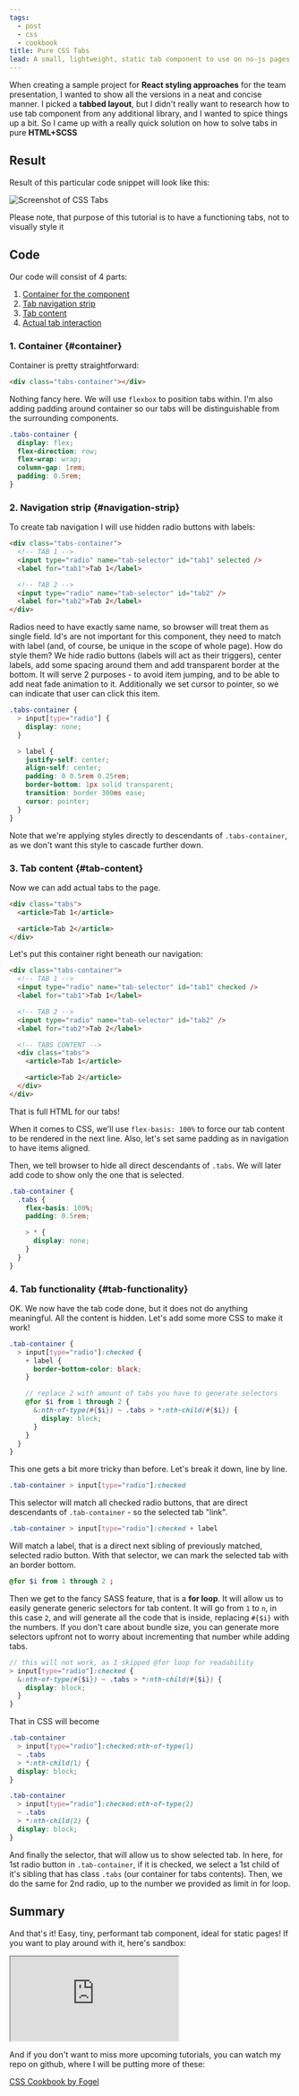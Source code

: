 ```yaml
---
tags:
  - post
  - css
  - cookbook
title: Pure CSS Tabs
lead: A small, lightweight, static tab component to use on no-js pages (and not only)
---
```


When creating a sample project for **React styling approaches** for the team presentation, I wanted to show all the versions in a neat and concise manner. I picked a **tabbed layout**, but I didn't really want to research how to use tab component from any additional library, and I wanted to spice things up a bit. So I came up with a really quick solution on how to solve tabs in pure **HTML+SCSS**

## Result

Result of this particular code snippet will look like this:

![Screenshot of CSS Tabs](/images/css-tabs/tabs.png)

Please note, that purpose of this tutorial is to have a functioning tabs, not to visually style it

## Code

Our code will consist of 4 parts:

1. [Container for the component](#container)
2. [Tab navigation strip](#navigation-strip)
3. [Tab content](#tab-content)
4. [Actual tab interaction](#tab-functionality)

### 1. Container {#container}

Container is pretty straightforward:

```html
<div class="tabs-container"></div>
```

Nothing fancy here. We will use `flexbox` to position tabs within. I'm also adding padding around container so our tabs will be distinguishable from the surrounding components.

```scss
.tabs-container {
  display: flex;
  flex-direction: row;
  flex-wrap: wrap;
  column-gap: 1rem;
  padding: 0.5rem;
}
```

### 2. Navigation strip {#navigation-strip}

To create tab navigation I will use hidden radio buttons with labels:

```html
<div class="tabs-container">
  <!-- TAB 1 -->
  <input type="radio" name="tab-selector" id="tab1" selected />
  <label for="tab1">Tab 1</label>

  <!-- TAB 2 -->
  <input type="radio" name="tab-selector" id="tab2" />
  <label for="tab2">Tab 2</label>
</div>
```

Radios need to have exactly same name, so browser will treat them as single field. Id's are not important for this component, they need to match with label (and, of course, be unique in the scope of whole page). How do style them? We hide radio buttons (labels will act as their triggers), center labels, add some spacing around them and add transparent border at the bottom. It will serve 2 purposes - to avoid item jumping, and to be able to add neat fade animation to it. Additionally we set cursor to pointer, so we can indicate that user can click this item.

```scss
.tabs-container {
  > input[type="radio"] {
    display: none;
  }

  > label {
    justify-self: center;
    align-self: center;
    padding: 0 0.5rem 0.25rem;
    border-bottom: 1px solid transparent;
    transition: border 300ms ease;
    cursor: pointer;
  }
}
```

Note that we're applying styles directly to descendants of `.tabs-container`, as we don't want this style to cascade further down.

### 3. Tab content {#tab-content}

Now we can add actual tabs to the page.

```html
<div class="tabs">
  <article>Tab 1</article>

  <article>Tab 2</article>
</div>
```

Let's put this container right beneath our navigation:

```html
<div class="tabs-container">
  <!-- TAB 1 -->
  <input type="radio" name="tab-selector" id="tab1" checked />
  <label for="tab1">Tab 1</label>

  <!-- TAB 2 -->
  <input type="radio" name="tab-selector" id="tab2" />
  <label for="tab2">Tab 2</label>

  <!-- TABS CONTENT -->
  <div class="tabs">
    <article>Tab 1</article>

    <article>Tab 2</article>
  </div>
</div>
```

That is full HTML for our tabs!

When it comes to CSS, we'll use `flex-basis: 100%` to force our tab content to be rendered in the next line. Also, let's set same padding as in navigation to have items aligned.

Then, we tell browser to hide all direct descendants of `.tabs`. We will later add code to show only the one that is selected.

```scss
.tab-container {
  .tabs {
    flex-basis: 100%;
    padding: 0.5rem;

    > * {
      display: none;
    }
  }
}
```

### 4. Tab functionality {#tab-functionality}

OK. We now have the tab code done, but it does not do anything meaningful. All the content is hidden. Let's add some more CSS to make it work!

```scss
.tab-container {
  > input[type="radio"]:checked {
    + label {
      border-bottom-color: black;
    }

    // replace 2 with amount of tabs you have to generate selectors
    @for $i from 1 through 2 {
      &:nth-of-type(#{$i}) ~ .tabs > *:nth-child(#{$i}) {
        display: block;
      }
    }
  }
}
```

This one gets a bit more tricky than before. Let's break it down, line by line.

```scss
.tab-container > input[type="radio"]:checked
```

This selector will match all checked radio buttons, that are direct descendants of `.tab-container` - so the selected tab "link".

```scss
.tab-container > input[type="radio"]:checked + label
```

Will match a label, that is a direct next sibling of previously matched, selected radio button. With that selector, we can mark the selected tab with an border bottom.

```scss
@for $i from 1 through 2 ;
```

Then we get to the fancy SASS feature, that is a **for loop**. It will allow us to easily generate generic selectors for tab content. It will go from `1` to `n`, in this case `2`, and will generate all the code that is inside, replacing `#{$i}` with the numbers. If you don't care about bundle size, you can generate more selectors upfront not to worry about incrementing that number while adding tabs.

```scss
// this will not work, as I skipped @for loop for readability
> input[type="radio"]:checked {
  &:nth-of-type(#{$i}) ~ .tabs > *:nth-child(#{$i}) {
    display: block;
  }
}
```

That in CSS will become

```css
.tab-container
  > input[type="radio"]:checked:nth-of-type(1)
  ~ .tabs
  > *:nth-child(1) {
  display: block;
}

.tab-container
  > input[type="radio"]:checked:nth-of-type(2)
  ~ .tabs
  > *:nth-child(2) {
  display: block;
}
```

And finally the selector, that will allow us to show selected tab. In here, for 1st radio button in `.tab-container`, if it is checked, we select a 1st child of it's sibling that has class `.tabs` (our container for tabs contents). Then, we do the same for 2nd radio, up to the number we provided as limit in for loop.

## Summary

And that's it! Easy, tiny, performant tab component, ideal for static pages! If you want to play around with it, here's sandbox:

<div class="code">
<iframe src="https://codesandbox.io/embed/css-tabs-vi2w8x?fontsize=14&hidenavigation=1&module=%2Fstyle.scss&theme=dark"
     title="css-tabs"
     allow="accelerometer; ambient-light-sensor; camera; encrypted-media; geolocation; gyroscope; hid; microphone; midi; payment; usb; vr; xr-spatial-tracking"
     sandbox="allow-forms allow-modals allow-popups allow-presentation allow-same-origin allow-scripts"
   ></iframe>
</div>

And if you don't want to miss more upcoming tutorials, you can watch my repo on github, where I will be putting more of these:

[CSS Cookbook by Fogel](https://github.com/fogelek/css-cookbook)
